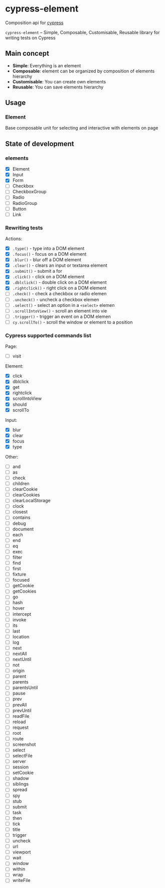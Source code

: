 # cypress-element

Composition api for [cypress](https://cypress.io)

`cypress-element` – Simple, Composable, Customisable, Reusable library for writing tests on Cypress

## Main concept

- **Simple**: Everything is an element
- **Composable**: element can be organized by composition of elements hierarchy
- **Customisable**: You can create own elements
- **Reusable**: You can save elements hierarchy

## Usage

### Element

Base composable unit for selecting and interactive with elements on page

## State of development

### elements

- [x] Element
- [x] Input
- [x] Form
- [ ] Checkbox
- [ ] CheckboxGroup
- [ ] Radio
- [ ] RadioGroup
- [ ] Button
- [ ] Link

### Rewriting tests

Actions:

- [x] `.type()` - type into a DOM element
- [x] `.focus()` - focus on a DOM element
- [x] `.blur()` - blur off a DOM element
- [x] `.clear()` - clears an input or textarea element
- [x] `.submit()` - submit a for
- [x] `.click()` - click on a DOM element
- [x] `.dblclick()` - double click on a DOM element
- [x] `.rightclick()` - right click on a DOM element
- [ ] `.check()` - check a checkbox or radio elemen
- [ ] `.uncheck()` - uncheck a checkbox elemen
- [ ] `.select()` - select an option in a `<select>` elemen
- [ ] `.scrollIntoView()` - scroll an element into vie
- [ ] `.trigger()` - trigger an event on a DOM elemen
- [ ] `cy.scrollTo()` - scroll the window or element to a position

### Cypress supported commands list

Page:

- [ ] visit

Element:

- [x] click
- [x] dblclick
- [x] get
- [x] rightclick
- [x] scrollIntoView
- [x] should
- [x] scrollTo

Input:

- [x] blur
- [x] clear
- [x] focus
- [x] type

Other:

- [ ] and
- [ ] as
- [ ] check
- [ ] children
- [ ] clearCookie
- [ ] clearCookies
- [ ] clearLocalStorage
- [ ] clock
- [ ] closest
- [ ] contains
- [ ] debug
- [ ] document
- [ ] each
- [ ] end
- [ ] eq
- [ ] exec
- [ ] filter
- [ ] find
- [ ] first
- [ ] fixture
- [ ] focused
- [ ] getCookie
- [ ] getCookies
- [ ] go
- [ ] hash
- [ ] hover
- [ ] intercept
- [ ] invoke
- [ ] its
- [ ] last
- [ ] location
- [ ] log
- [ ] next
- [ ] nextAll
- [ ] nextUntil
- [ ] not
- [ ] origin
- [ ] parent
- [ ] parents
- [ ] parentsUntil
- [ ] pause
- [ ] prev
- [ ] prevAll
- [ ] prevUntil
- [ ] readFile
- [ ] reload
- [ ] request
- [ ] root
- [ ] route
- [ ] screenshot
- [ ] select
- [ ] selectFile
- [ ] server
- [ ] session
- [ ] setCookie
- [ ] shadow
- [ ] siblings
- [ ] spread
- [ ] spy
- [ ] stub
- [ ] submit
- [ ] task
- [ ] then
- [ ] tick
- [ ] title
- [ ] trigger
- [ ] uncheck
- [ ] url
- [ ] viewport
- [ ] wait
- [ ] window
- [ ] within
- [ ] wrap
- [ ] writeFile
